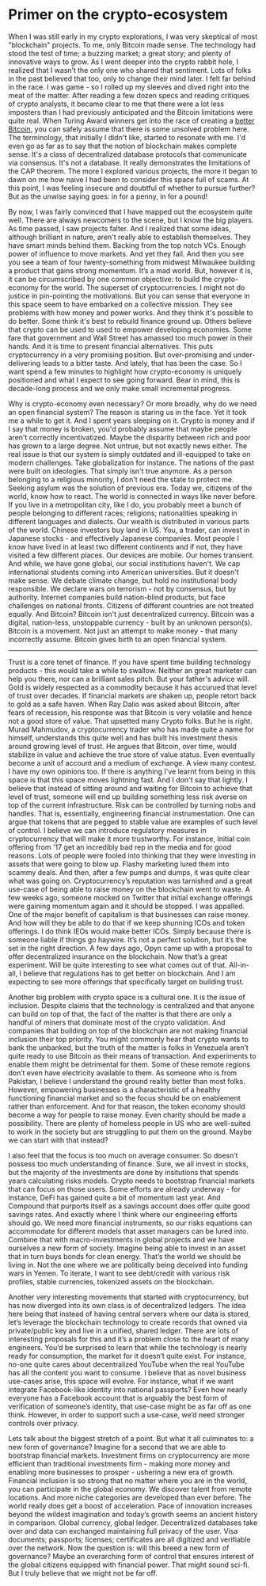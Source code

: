 # Primer on the crypto-ecosystem

When I was still early in my crypto explorations, I was very skeptical of most "blockchain" projects. To me, only Bitcoin made sense. The technology had stood the test of time; a buzzing market; a great story; and plenty of innovative ways to grow. As I went deeper into the crypto rabbit hole, I realized that I wasn’t the only one who shared that sentiment. Lots of folks in the past believed that too, only to change their mind later. I felt far behind in the race. I was game - so I rolled up my sleeves and dived right into the meat of the matter. After reading a few dozen specs and reading critiques of crypto analysts, it became clear to me that there were a lot less imposters than I had previously anticipated and the Bitcoin limitations were quite real. When Turing Award winners get into the race of creating a [better Bitcoin](https://www.coindesk.com/turing-award-winners-blockchain-opens-test-network-to-public), you can safely assume that there is some unsolved problem here. The terminology, that initially I didn't like, started to resonate with me. I'd even go as far as to say that the notion of blockchain makes complete sense. It's a class of decentralized database protocols that communicate via consensus. It's not a database. It really demonstrates the limitations of the CAP theorem. The more I explored various projects, the more it began to dawn on me how naive I had been to consider this space full of scams. At this point, I was feeling insecure and doubtful of whether to pursue further? But as the unwise saying goes: in for a penny, in for a pound!

By now, I was fairly convinced that I have mapped out the ecosystem quite well. There are always newcomers to the scene, but I know the big players. As time passed, I saw projects falter. And I realized that some ideas, although brilliant in nature, aren't really able to establish themselves. They have smart minds behind them. Backing from the top notch VCs. Enough power of influence to move markets. And yet they fail. And then you see you see a team of four twenty-something from midwest Milwaukee building a product that gains strong momentum. It’s a mad world. But, however it is, it can be circumscribed by one common objective: to build the crypto-economy for the world. The superset of cryptocurrencies. I might not do justice in pin-pointing the motivations. But you can sense that everyone in this space seem to have embarked on a collective mission. They see problems with how money and power works. And they think it's possible to do better. Some think it's best to rebuild finance ground up. Others believe that crypto can be used to used to empower developing economies. Some fare that government and Wall Street has amassed too much power in their hands. And it is time to present financial alternatives. This puts cryptocurrency in a very promising position. But over-promising and under-delivering leads to a bitter taste. And lately, that has been the case. So I want spend a few minutes to highlight how crypto-economy is uniquely positioned and what I expect to see going forward. Bear in mind, this is decade-long process and we only make small incremental progress.

Why is crypto-economy even necessary? Or more broadly, why do we need an open financial system? The reason is staring us in the face. Yet it took me a while to get it. And I spent years sleeping on it. Crypto is money and if I say that money is broken, you'd probably assume that maybe people aren't correctly incentivatized. Maybe the disparity between rich and poor has grown to a large degree. Not untrue, but not exactly news either. The real issue is that our system is simply outdated and ill-equipped to take on modern challenges. Take globalization for instance. The nations of the past were built on ideologies. That simply isn't true anymore. As a person belonging to a religious minority, I don't need the state to protect me. Seeking asylum was the solution of previous era. Today we, citizens of the world, know how to react. The world is connected in ways like never before. If you live in a metropolitan city, like I do, you probably meet a bunch of people belonging to different races; religions; nationalities speaking in different languages and dialects. Our wealth is distributed in various parts of the world. Chinese investors buy land in US. You, a trader, can invest in Japanese stocks - and effectively Japanese companies. Most people I know have lived in at least two different continents and if not, they have visited a few different places. Our devices are mobile. Our homes transient. And while, we have gone global, our social institutions haven't. We cap international students coming into American universities. But it doesn't make sense. We debate climate change, but hold no institutional body responsible. We declare wars on terrorism - not by consensus, but by authority. Internet companies build nation-blind products, but face challenges on national fronts. Citizens of different countries are not treated equally. And Bitcoin? Bitcoin isn't just decentralized currency. Bitcoin was a digital, nation-less, unstoppable currency - built by an unknown person(s). Bitcoin is a movement. Not just an attempt to make money - that many incorrectly assume. Bitcoin gives birth to an open financial system.

---

Trust is a core tenet of finance. If you have spent time building technology products - this would take a while to swallow. Neither an great marketer can help you there, nor can a brilliant sales pitch. But your father's advice will. Gold is widely respected as a commodity because it has accurued that level of trust over decades. If financial markets are shaken up, people retort back to gold as a safe haven. When Ray Dalio was asked about Bitcoin, after fears of recession, his response was that Bitcoin is very volatile and hence not a good store of value. That upsetted many Crypto folks. But he is right. Murad Mahmudov, a cryptocurrency trader who has made quite a name for himself, understands this quite well and has built his investment thesis around growing level of trust. He argues that Bitcoin, over time, would stabilize in value and achieve the true store of value status. Even eventually become a unit of account and a medium of exchange. A view many contest. I have my own opinions too. If there is anything I've learnt from being in this space is that this space moves lightning fast. And I don't say that lightly. I believe that instead of sitting around and waiting for Bitcoin to achieve that level of trust, someone will end up building something less risk averse on top of the current infrastructure. Risk can be controlled by turning nobs and handles. That is, essentially, engineering financial instrumentation. One can argue that tokens that are pegged to stable value are examples of such level of control. I believe we can introduce regulatory measures in cryptocurrency that will make it more trustworthy. For instance, Initial coin offering from '17 get an incredibly bad rep in the media and for good reasons. Lots of people were fooled into thinking that they were investing in assets that were going to blow up. Flashy marketing lured them into scammy deals. And then, after a few pumps and dumps, it was quite clear what was going on. Cryptocurrency’s reputation was tarnished and a great use-case of being able to raise money on the blockchain went to waste. A few weeks ago, someone mocked on Twitter that initial exchange offerings were gaining momentum again and it should be stopped. I was appalled. One of the major benefit of capitalism is that businesses can raise money. And how will they be able to do that if we keep shunning ICOs and token offerings. I do think IEOs would make better ICOs. Simply because there is someone liable if things go haywire. It’s not a perfect solution, but it’s the set in the right direction. A few days ago, Opyn came up with a proposal to offer decentralized insurance on the blockchain. Now that’s a great experiment. Will be quite interesting to see what comes out of that. All-in-all, I believe that regulations has to get better on blockchain. And I am expecting to see more offerings that specifically target on building trust.

Another big problem with crypto space is a cultural one. It is the issue of inclusion. Despite claims that the technology is centralized and that anyone can build on top of that, the fact of the matter is that there are only a handful of miners that dominate most of the crypto validation. And companies that building on top of the blockchain are not making financial inclusion their top priority. You might commonly hear that crypto wants to bank the unbanked, but the truth of the matter is folks in Venezuela aren’t quite ready to use Bitcoin as their means of transaction. And experiments to enable them might be detrimental for them. Some of these remote regions don’t even have electricity available to them. As someone who is from Pakistan, I believe I understand the ground reality better than most folks. However, empowering businesses is a characteristic of a healthy functioning financial market and so the focus should be on enablement rather than enforcement. And for that reason, the token economy should become a way for people to raise money. Even charity should be made a possibility. There are plenty of homeless people in US who are well-suited to work in the society but are struggling to put them on the ground. Maybe we can start with that instead?

I also feel that the focus is too much on average consumer. So doesn’t possess too much understanding of finance. Sure, we all invest in stocks, but the majority of the investments are done by insitutions that spends years calculating risks models. Crypto needs to bootstrap financial markets that can focus on those users. Some efforts are already underway - for instance, DeFi has gained quite a bit of momentum last year. And Compound that purports itself as a savings account does offer quite good savings rates. And exactly where I think where our engineering efforts should go. We need more financial instruments, so our risks equations can accommodate for different models that asset managers can be lured into. Combine that with macro-investments in global projects and we have ourselves a new form of society. Imagine being able to invest in an asset that in turn buys bonds for clean energy. That’s the world we should be living in. Not the one where we are politically being deceived into funding wars in Yemen. To iterate, I want to see debt/credit with various risk profiles, stable currencies, tokenized assets on the blockchain.

Another very interesting movements that started with cryptocurrency, but has now diverged into its own class is of decentralized ledgers. The idea here being that instead of having central servers where our data is stored, let’s leverage the blockchain technology to create records that owned via private/public key and live in a unified, shared ledger. There are lots of interesting proposals for this and it’s a problem close to the heart of many engineers. You’d be surprised to learn that while the technology is nearly ready for consumption, the market for it doesn’t quite exist. For instance, no-one quite cares about decentralized YouTube when the real YouTube has all the content you want to consume. I believe that as novel business use-cases arise, this space will evolve. For instance, what if we want integrate Facebook-like identity into national passports? Even how nearly everyone has a Facebook account that is arguably the best form of verification of someone’s identity, that use-case might be as far off as one think. However, in order to support such a use-case, we’d need stronger controls over privacy.

Lets talk about the biggest stretch of a point. But what it all culminates to: a new form of governance? Imagine for a second that we are able to bootstrap financial markets. Investment firms on cryptocurrency are more efficient than traditional investments firm - making more money and enabling more businesses to prosper - ushering a new era of growth. Financial inclusion is so strong that no matter where you are in the world, you can participate in the global economy. We discover talent from remote locations. And more niche categories are developed than ever before. The world really does get a boost of acceleration. Pace of innovation increases beyond the wildest imagination and today’s growth seems an ancient history in comparison. Global currency, global ledger. Decentralized databases take over and data can exchanged maintaining full privacy of the user. Visa documents; passports; licenses; certificates are all digitized and verifiable over the network. Now the question is: will this breed a new form of governance? Maybe an overarching form of control that ensures interest of the global citizens equipped with financial power. That might sound sci-fi. But I truly believe that we might not be far off.
